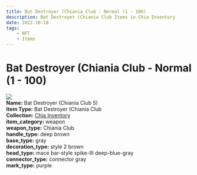 ```yaml
---
title: Bat Destroyer (Chiania Club - Normal (1 - 100)
description: Bat Destroyer (Chiania Club Items in Chia Inventory
date: 2022-10-10
tags:
    - NFT
    - Items
---
```


# Bat Destroyer (Chiania Club - Normal (1 - 100)
<div class="item_thumbnail">
<img loading="lazy" src="https://bafybeigp6t3mrhxbxi4djgdyhgckepflzi7czkcxkro3b6kpxnsgihnm5m.ipfs.nftstorage.link/5.gif"><br/>
<div><strong>Name:</strong> Bat Destroyer (Chiania Club 5)</div>
<div><strong>Item Type:</strong> Bat Destroyer (Chiania Club</div>
<div><strong>Collection:</strong> <a href="https://www.spacescan.io/xch/nft/collection/col1ucr852c8uzgemuashmz65kmnt2nn4wuhecevrwhtkk72ukfc5c7s6wn3sj">Chia Inventory</a></div>
<div><strong>item_category:</strong> weapon</div>
<div><strong>weapon_type:</strong> Chiania Club</div>
<div><strong>handle_type:</strong> deep brown</div>
<div><strong>base_type:</strong> gray</div>
<div><strong>decoration_type:</strong> style 2 brown</div>
<div><strong>head_type:</strong> mace bar-style spike-III deep-blue-gray</div>
<div><strong>connector_type:</strong> connector gray</div>
<div><strong>mark_type:</strong> purple</div>
</div>

